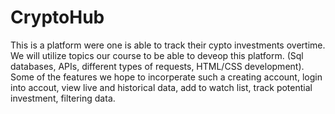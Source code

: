 # CryptoHub

This is a platform were one is able to track their cypto investments overtime. We will utilize topics our course to be able to deveop this platform. (Sql databases, APIs, different types of requests, HTML/CSS development). Some of the features we hope to incorperate such a creating account, login into accout, view live and historical data, add to watch list, track potential investment, filtering data. 
